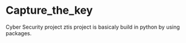 # Capture_the_key
Cyber Security project
ztis project is basicaly build in python by using packages.
